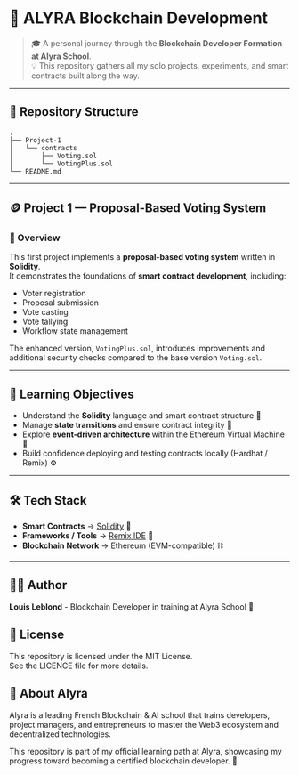 # 🧠 ALYRA Blockchain Development

> 🎓 A personal journey through the **Blockchain Developer Formation at Alyra School**.  
> 💡 This repository gathers all my solo projects, experiments, and smart contracts built along the way.

---

## 📁 Repository Structure

```
.
├── Project-1
│   └── contracts
│       ├── Voting.sol
│       └── VotingPlus.sol
└── README.md
```

---

## 🪙 Project 1 — Proposal-Based Voting System

### 🧩 Overview
This first project implements a **proposal-based voting system** written in **Solidity**.  
It demonstrates the foundations of **smart contract development**, including:
- Voter registration
- Proposal submission
- Vote casting
- Vote tallying
- Workflow state management  

The enhanced version, `VotingPlus.sol`, introduces improvements and additional security checks compared to the base version `Voting.sol`.

---

## 🧠 Learning Objectives
- Understand the **Solidity** language and smart contract structure 🧱  
- Manage **state transitions** and ensure contract integrity 🔐  
- Explore **event-driven architecture** within the Ethereum Virtual Machine 🧩  
- Build confidence deploying and testing contracts locally (Hardhat / Remix) ⚙️  

---

## 🛠️ Tech Stack
- **Smart Contracts** → [Solidity](https://soliditylang.org/) 🧾  
- **Frameworks / Tools** → [Remix IDE](https://remix.ethereum.org/) 🧰  
- **Blockchain Network** → Ethereum (EVM-compatible) ⛓️  

---

## 👨‍💻 Author

**Louis Leblond**  - Blockchain Developer in training at Alyra School 🏫

## 📜 License

This repository is licensed under the MIT License.  
See the LICENCE file for more details.

## 🌟 About Alyra

Alyra is a leading French Blockchain & AI school that trains developers, project managers, and entrepreneurs to master the Web3 ecosystem and decentralized technologies.

This repository is part of my official learning path at Alyra, showcasing my progress toward becoming a certified blockchain developer. 💼